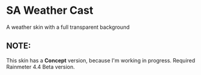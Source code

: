 # SA Weather Cast
A weather skin with a full transparent background

## NOTE:
This skin has a **Concept** version, because I'm working in progress. Required Rainmeter 4.4 Beta version.

